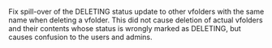 Fix spill-over of the DELETING status update to other vfolders with the same name when deleting a vfolder. This did not cause deletion of actual vfolders and their contents whose status is wrongly marked as DELETING, but causes confusion to the users and admins.
